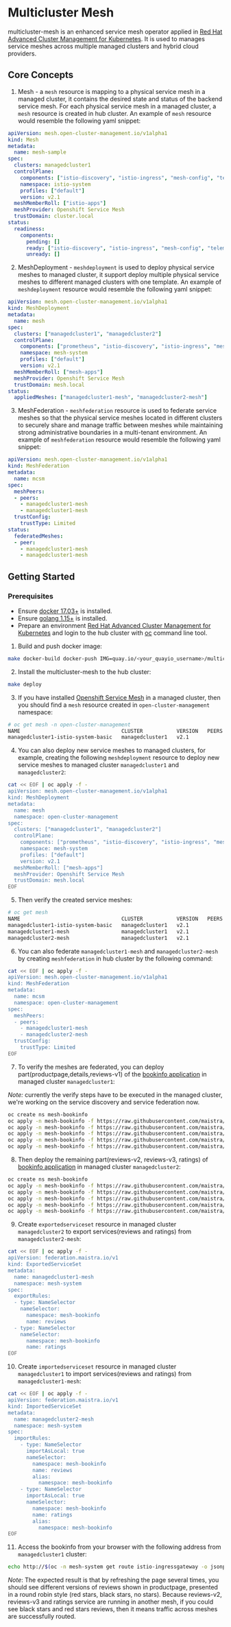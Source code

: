 # Multicluster Mesh

multicluster-mesh is an enhanced service mesh operator applied in [Red Hat Advanced Cluster Management for Kubernetes](https://access.redhat.com/documentation/en-us/red_hat_advanced_cluster_management_for_kubernetes/). It is used to manages service meshes across multiple managed clusters and hybrid cloud providers.

## Core Concepts

1. Mesh - a `mesh` resource is mapping to a physical service mesh in a managed cluster, it contains the desired state and status of the backend service mesh. For each physical service mesh in a managed cluster, a `mesh` resource is created in hub cluster. An example of `mesh` resource would resemble the following yaml snippet:

```yaml
apiVersion: mesh.open-cluster-management.io/v1alpha1
kind: Mesh
metadata:
  name: mesh-sample
spec:
  clusters: managedcluster1
  controlPlane:
    components: ["istio-discovery", "istio-ingress", "mesh-config", "telemetry-common", "tracing"]
    namespace: istio-system
    profiles: ["default"]
    version: v2.1
  meshMemberRoll: ["istio-apps"]
  meshProvider: Openshift Service Mesh
  trustDomain: cluster.local
status:
  readiness:
    components:
      pending: []
      ready: ["istio-discovery", "istio-ingress", "mesh-config", "telemetry-common", "tracing"]
      unready: []
```

2. MeshDeployment - `meshdeployment` is used to deploy physical service meshes to managed cluster, it support deploy multiple physical service meshes to different managed clusters with one template. An example of `meshdeployment` resource would resemble the following yaml snippet:

```yaml
apiVersion: mesh.open-cluster-management.io/v1alpha1
kind: MeshDeployment
metadata:
  name: mesh
spec:
  clusters: ["managedcluster1", "managedcluster2"]
  controlPlane:
    components: ["prometheus", "istio-discovery", "istio-ingress", "mesh-config", "telemetry-common", "tracing"]
    namespace: mesh-system
    profiles: ["default"]
    version: v2.1
  meshMemberRoll: ["mesh-apps"]
  meshProvider: Openshift Service Mesh
  trustDomain: mesh.local
status:
  appliedMeshes: ["managedcluster1-mesh", "managedcluster2-mesh"]
```

3. MeshFederation - `meshfederation` resource is used to federate service meshes so that the physical service meshes located in different clusters to securely share and manage traffic between meshes while maintaining strong administrative boundaries in a multi-tenant environment. An example of `meshfederation` resource would resemble the following yaml snippet:

```yaml
apiVersion: mesh.open-cluster-management.io/v1alpha1
kind: MeshFederation
metadata:
  name: mcsm
spec:
  meshPeers:
  - peers:
    - managedcluster1-mesh
    - managedcluster1-mesh
  trustConfig:
    trustType: Limited
status:
  federatedMeshes:
  - peer:
    - managedcluster1-mesh
    - managedcluster1-mesh
```

## Getting Started

### Prerequisites

* Ensure [docker 17.03+](https://docs.docker.com/get-started) is installed.
* Ensure [golang 1.15+](https://golang.org/doc/install) is installed.
* Prepare an environment [Red Hat Advanced Cluster Management for Kubernetes](https://access.redhat.com/documentation/en-us/red_hat_advanced_cluster_management_for_kubernetes/) and login to the hub cluster with [oc](https://docs.openshift.com/container-platform/4.8/cli_reference/openshift_cli/getting-started-cli.html) command line tool.

1. Build and push docker image:

```bash
make docker-build docker-push IMG=quay.io/<your_quayio_username>/multicluster-mesh:latest
```

2. Install the multicluster-mesh to the hub cluster:

```bash
make deploy
```

3. If you have installed [Openshift Service Mesh](https://docs.openshift.com/container-platform/4.6/service_mesh/v2x/ossm-about.html) in a managed cluster, then you should find a `mesh` resource created in `open-cluster-management` namespace:

```bash
# oc get mesh -n open-cluster-management
NAME                                 CLUSTER           VERSION   PEERS   AGE
managedcluster1-istio-system-basic   managedcluster1   v2.1              20s
```

4. You can also deploy new service meshes to managed clusters, for example, creating the following `meshdeployment` resource to deploy new service meshes to managed cluster `managedcluster1` and `managedcluster2`:

```bash
cat << EOF | oc apply -f -
apiVersion: mesh.open-cluster-management.io/v1alpha1
kind: MeshDeployment
metadata:
  name: mesh
  namespace: open-cluster-management
spec:
  clusters: ["managedcluster1", "managedcluster2"]
  controlPlane:
    components: ["prometheus", "istio-discovery", "istio-ingress", "mesh-config", "telemetry-common", "tracing"]
    namespace: mesh-system
    profiles: ["default"]
    version: v2.1
  meshMemberRoll: ["mesh-apps"]
  meshProvider: Openshift Service Mesh
  trustDomain: mesh.local
EOF
```

5. Then verify the created service meshes:

```bash
# oc get mesh
NAME                                 CLUSTER           VERSION   PEERS   AGE
managedcluster1-istio-system-basic   managedcluster1   v2.1              59s
managedcluster1-mesh                 managedcluster1   v2.1              12s
managedcluster2-mesh                 managedcluster1   v2.1              12s
```

6. You can also federate `managedcluster1-mesh` and `managedcluster2-mesh` by creating `meshfederation` in hub cluster by the following command:

```bash
cat << EOF | oc apply -f -
apiVersion: mesh.open-cluster-management.io/v1alpha1
kind: MeshFederation
metadata:
  name: mcsm
  namespace: open-cluster-management
spec:
  meshPeers:
  - peers:
    - managedcluster1-mesh
    - managedcluster2-mesh
  trustConfig:
    trustType: Limited
EOF
```

7. To verify the meshes are federated, you can deploy part(productpage,details,reviews-v1) of the [bookinfo application](https://istio.io/latest/docs/examples/bookinfo/) in managed cluster `managedcluster1`:

_Note:_ currently the verify steps have to be executed in the managed cluster, we're working on the service discovery and service federation now.

```bash
oc create ns mesh-bookinfo
oc apply -n mesh-bookinfo -f https://raw.githubusercontent.com/maistra/istio/maistra-2.1/samples/bookinfo/platform/kube/bookinfo.yaml -l 'app in (productpage,details)'
oc apply -n mesh-bookinfo -f https://raw.githubusercontent.com/maistra/istio/maistra-2.1/samples/bookinfo/platform/kube/bookinfo.yaml -l app=reviews,version=v1
oc apply -n mesh-bookinfo -f https://raw.githubusercontent.com/maistra/istio/maistra-2.1/samples/bookinfo/platform/kube/bookinfo.yaml -l service=reviews
oc apply -n mesh-bookinfo -f https://raw.githubusercontent.com/maistra/istio/maistra-2.1/samples/bookinfo/platform/kube/bookinfo.yaml -l 'account'
oc apply -n mesh-bookinfo -f https://raw.githubusercontent.com/maistra/istio/maistra-2.1/samples/bookinfo/networking/bookinfo-gateway.yaml
```

8. Then deploy the remaining part(reviews-v2, reviews-v3, ratings) of [bookinfo application](https://istio.io/latest/docs/examples/bookinfo/) in managed cluster `managedcluster2`:

```bash
oc create ns mesh-bookinfo
oc apply -n mesh-bookinfo -f https://raw.githubusercontent.com/maistra/istio/maistra-2.1/samples/bookinfo/platform/kube/bookinfo.yaml -l app=reviews,version=v2
oc apply -n mesh-bookinfo -f https://raw.githubusercontent.com/maistra/istio/maistra-2.1/samples/bookinfo/platform/kube/bookinfo.yaml -l app=reviews,version=v3
oc apply -n mesh-bookinfo -f https://raw.githubusercontent.com/maistra/istio/maistra-2.1/samples/bookinfo/platform/kube/bookinfo.yaml -l service=reviews
oc apply -n mesh-bookinfo -f https://raw.githubusercontent.com/maistra/istio/maistra-2.1/samples/bookinfo/platform/kube/bookinfo.yaml -l app=ratings
oc apply -n mesh-bookinfo -f https://raw.githubusercontent.com/maistra/istio/maistra-2.1/samples/bookinfo/platform/kube/bookinfo.yaml -l 'account'
```

9. Create `exportedserviceset` resource in managed cluster `managedcluster2` to export services(reviews and ratings) from `managedcluster2-mesh`:

```bash
cat << EOF | oc apply -f -
apiVersion: federation.maistra.io/v1
kind: ExportedServiceSet
metadata:
  name: managedcluster1-mesh
  namespace: mesh-system
spec:
  exportRules:
  - type: NameSelector
    nameSelector:
      namespace: mesh-bookinfo
      name: reviews
  - type: NameSelector
    nameSelector:
      namespace: mesh-bookinfo
      name: ratings
EOF
```

10. Create `importedserviceset` resource in managed cluster `managedcluster1` to import services(reviews and ratings) from `managedcluster1-mesh`:

```bash
cat << EOF | oc apply -f -
apiVersion: federation.maistra.io/v1
kind: ImportedServiceSet
metadata:
  name: managedcluster2-mesh
  namespace: mesh-system
spec:
  importRules:
    - type: NameSelector
      importAsLocal: true
      nameSelector:
        namespace: mesh-bookinfo
        name: reviews
        alias:
          namespace: mesh-bookinfo
    - type: NameSelector
      importAsLocal: true
      nameSelector:
        namespace: mesh-bookinfo
        name: ratings
        alias:
          namespace: mesh-bookinfo
EOF
```

11. Access the bookinfo from your browser with the following address from `managedcluster1` cluster:

```bash
echo http://$(oc -n mesh-system get route istio-ingressgateway -o jsonpath={.spec.host})/productpage
```

_Note_: The expected result is that by refreshing the page several times, you should see different versions of reviews shown in productpage, presented in a round robin style (red stars, black stars, no stars). Because reviews-v2, reviews-v3 and ratings service are running in another mesh, if you could see black stars and red stars reviews, then it means traffic across meshes are successfully routed.
